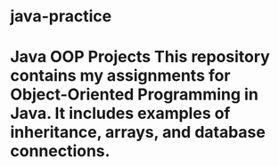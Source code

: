 # java-practice
# Java OOP Projects This repository contains my assignments for Object-Oriented Programming in Java. It includes examples of inheritance, arrays, and database connections.
